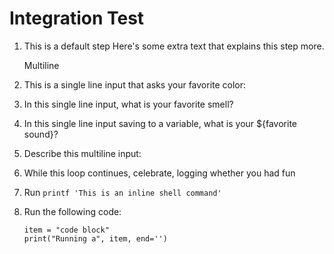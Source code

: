 # Integration Test

1. This is a default step
    Here's some extra text that explains this step more.

    Multiline
2. This is a single line input that asks your favorite color:
3. In this single line input, what is your favorite smell?
4. In this single line input saving to a variable, what is your ${favorite sound}?
5. Describe this multiline input:
6. While this loop continues, celebrate, logging whether you had fun
7. Run `printf 'This is an inline shell command'`
8. Run the following code:

    ```python3
    item = "code block"
    print("Running a", item, end='')
    ```
